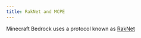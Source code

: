 ```yaml
---
title: RakNet and MCPE
---
```


Minecraft Bedrock uses a protocol known as [RakNet](http://www.jenkinssoftware.com/) 
